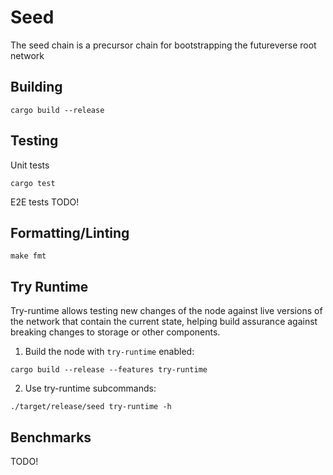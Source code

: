 # Seed

The seed chain is a precursor chain for bootstrapping the futureverse root network

## Building
```
cargo build --release
```

## Testing
Unit tests
```
cargo test
```
E2E tests
TODO!

## Formatting/Linting
```
make fmt
```

## Try Runtime
Try-runtime allows testing new changes of the node against live versions of the network that contain the current state, helping build assurance against breaking changes to storage or other components.

1. Build the node with `try-runtime` enabled:
```
cargo build --release --features try-runtime
```
2. Use try-runtime subcommands: 
```
./target/release/seed try-runtime -h
```
## Benchmarks
TODO!
